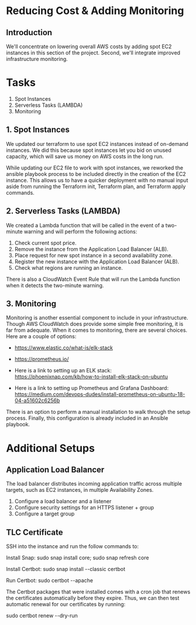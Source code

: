 # Reducing Cost & Adding Monitoring

## Introduction

We'll concentrate on lowering overall AWS costs by adding spot EC2 instances in this section of the project. 
Second, we'll integrate improved infrastructure monitoring.

# Tasks
1. Spot Instances
2. Serverless Tasks (LAMBDA)
3. Monitoring

## 1. Spot Instances

We updated our terraform to use spot EC2 instances instead of on-demand instances.
We did this because spot instances let you bid on unused capacity, which will save us money on AWS costs in the long run.

While updating our EC2 file to work with spot instances, we reworked the ansible playbook process to be included directly in the creation of the EC2 instance. This allows us to have a quicker deployment with no manual input aside from running the Terraform init, Terraform plan, and Terraform apply commands. 

## 2. Serverless Tasks (LAMBDA)

We created a Lambda function that will be called in the event of a two-minute warning and will perform the following actions:

1. Check current spot price.
2. Remove the instance from the Application Load Balancer (ALB).
3. Place request for new spot instance in a second availability zone.
4. Register the new instance with the Application Load Balancer (ALB).
5. Check what regions are running an instance.

There is also a CloudWatch Event Rule that will run the Lambda function when it detects the two-minute warning.

## 3. Monitoring

Monitoring is another essential component to include in your infrastructure. 
Though AWS CloudWatch does provide some simple free monitoring, it is far from adequate.
When it comes to monitoring, there are several choices. Here are a couple of options:

* https://www.elastic.co/what-is/elk-stack
* https://prometheus.io/
* Here is a link to setting up an ELK stack: https://phoenixnap.com/kb/how-to-install-elk-stack-on-ubuntu

* Here is a link to setting up Prometheus and Grafana Dashboard:
https://medium.com/devops-dudes/install-prometheus-on-ubuntu-18-04-a51602c6256b

There is an option to perform a manual installation to walk through the setup process. 
Finally, this configuration is already included in an Ansible playbook.

# Additional Setups

## Application Load Balancer

The load balancer distributes incoming application traffic across multiple targets, such as EC2 instances, in multiple Availability Zones.
 
 1. Configure a load balancer and a listener
 2. Configure security settings for an HTTPS listener + group
 3. Configure a target group

## TLC Certificate

SSH into the instance and run the follow commands to:

Install Snap: sudo snap install core; sudo snap refresh core

Install Certbot: sudo snap install --classic certbot 

Run Certbot: sudo certbot --apache

The Certbot packages that were installed comes with a cron job that renews the certificates automatically before they expire. Thus, we can then test automatic renewal for our certificates by running:

sudo certbot renew --dry-run


